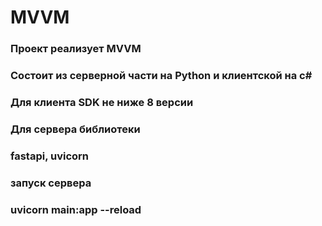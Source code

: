 # MVVM
 

### Проект реализует MVVM
### Состоит из серверной части на Python и клиентской на c#
### Для клиента SDK не ниже 8 версии
### Для сервера библиотеки
### fastapi, uvicorn
### запуск сервера
### uvicorn main:app --reload
